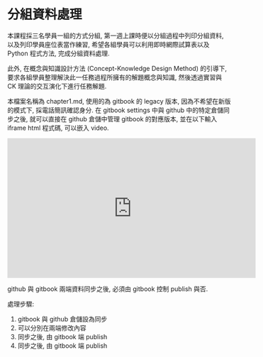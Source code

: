 # 分組資料處理

本課程採三名學員一組的方式分組, 第一週上課時便以分組過程中列印分組資料, 以及列印學員座位表當作練習, 希望各組學員可以利用即時網際試算表以及 Python 程式方法, 完成分組資料處理.

此外, 在概念與知識設計方法 \(Concept-Knowledge Design Method\) 的引導下, 要求各組學員整理解決此一任務過程所擁有的解題概念與知識, 然後透過實習與 CK 理論的交互演化下進行任務解題.

本檔案名稱為 chapter1.md, 使用的為 gitbook 的 legacy 版本, 因為不希望在新版的模式下, 採電話簡訊確認身分. 在 gitbook settings 中與 github 中的特定倉儲同步之後, 就可以直接在 github 倉儲中管理 gitbook 的對應版本, 並在以下輸入 iframe html 程式碼, 可以嵌入 video.

<iframe width="560" height="315" src="https://www.youtube.com/embed/SRzrRwby3rk" frameborder="0" allow="autoplay; encrypted-media" allowfullscreen></iframe>

github 與 gitbook 兩端資料同步之後, 必須由 gitbook 控制 publish 與否.

處理步驟:

1. gitbook 與 github 倉儲設為同步
2. 可以分別在兩端修改內容
3. 同步之後, 由 gitbook 端 publish
4. 同步之後, 由 gitbook 端 publish
